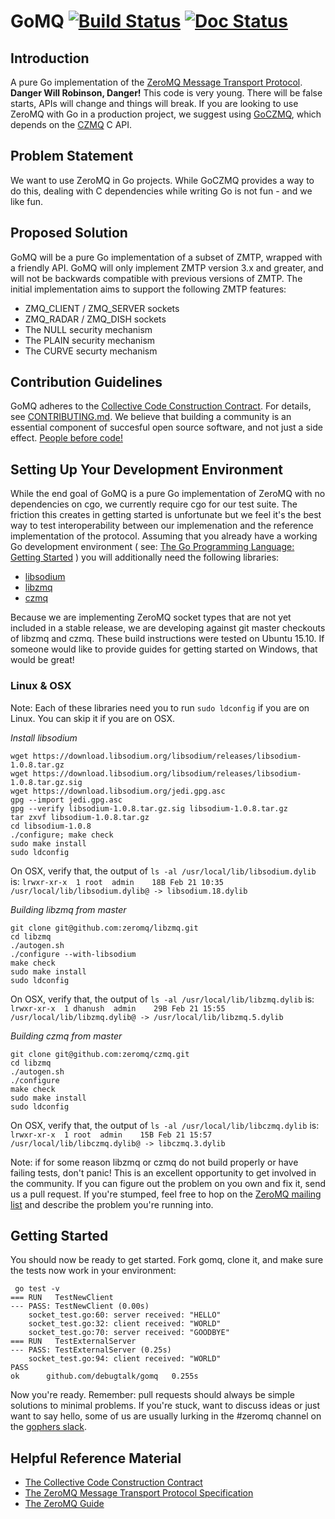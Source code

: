 # GoMQ [![Build Status](https://travis-ci.org/zeromq/gomq.svg?branch=master)](https://travis-ci.org/zeromq/gomq) [![Doc Status](https://godoc.org/github.com/debugtalk/gomq?status.png)](https://godoc.org/github.com/debugtalk/gomq)

## Introduction
A pure Go implementation of the [ZeroMQ Message Transport Protocol](http://rfc.zeromq.org/spec:37). **Danger Will Robinson, Danger!** This code is very young. There will be false starts, APIs will change and things will break. If you are looking to use ZeroMQ with Go in a production project, we suggest using [GoCZMQ](http://github.com/zeromq/goczmq), which depends on the [CZMQ](http://github.com/zeromq/czmq) C API.

## Problem Statement
We want to use ZeroMQ in Go projects. While GoCZMQ provides a way to do this, dealing with C dependencies while writing Go is not fun - and we like fun.

## Proposed Solution
GoMQ will be a pure Go implementation of a subset of ZMTP, wrapped with a friendly API. GoMQ will only implement ZMTP version 3.x and greater, and will not be backwards compatible with previous versions of ZMTP. The initial implementation aims to support the following ZMTP features:
* ZMQ_CLIENT / ZMQ_SERVER sockets
* ZMQ_RADAR / ZMQ_DISH sockets
* The NULL security mechanism
* The PLAIN security mechanism
* The CURVE securty mechanism

## Contribution Guidelines
GoMQ adheres to the [Collective Code Construction Contract](http://rfc.zeromq.org/spec:22). For details, see [CONTRIBUTING.md](https://github.com/debugtalk/gomq/blob/master/CONTRIBUTING.md). We believe that building a community is an essential component of succesful open source software, and not just a side effect. [People before code!](http://hintjens.com/blog:95)

## Setting Up Your Development Environment
While the end goal of GoMQ is a pure Go implementation of ZeroMQ with no dependencies on cgo, we currently require cgo for our test suite. The friction this creates in getting started is unfortunate but we feel it's the best way to test interoperability between our implemenation and the reference implementation of the protocol. Assuming that you already have a working Go development environment ( see: [The Go Programming Language: Getting Started](https://golang.org/doc/install) ) you will additionally need the following libraries:
* [libsodium](https://github.com/jedisct1/libsodium)
* [libzmq](https://github.com/zeromq/libzmq)
* [czmq](https://github.com/zeromq/czmq)

Because we are implementing ZeroMQ socket types that are not yet included in a stable release, we are developing against git master checkouts of libzmq and czmq. These build instructions were tested on Ubuntu 15.10. If someone would like to provide guides for getting started on Windows, that would be great!

### Linux & OSX

Note: Each of these libraries need you to run `sudo ldconfig` if you are on Linux. You can skip it if you are on OSX.

*Install libsodium*
```
wget https://download.libsodium.org/libsodium/releases/libsodium-1.0.8.tar.gz
wget https://download.libsodium.org/libsodium/releases/libsodium-1.0.8.tar.gz.sig
wget https://download.libsodium.org/jedi.gpg.asc
gpg --import jedi.gpg.asc
gpg --verify libsodium-1.0.8.tar.gz.sig libsodium-1.0.8.tar.gz
tar zxvf libsodium-1.0.8.tar.gz
cd libsodium-1.0.8
./configure; make check
sudo make install
sudo ldconfig
```

On OSX, verify that, the output of `ls -al /usr/local/lib/libsodium.dylib` is:
`lrwxr-xr-x  1 root  admin    18B Feb 21 10:35 /usr/local/lib/libsodium.dylib@ -> libsodium.18.dylib`

*Building libzmq from master*
```
git clone git@github.com:zeromq/libzmq.git
cd libzmq
./autogen.sh
./configure --with-libsodium
make check
sudo make install
sudo ldconfig
```

On OSX, verify that, the output of `ls -al /usr/local/lib/libzmq.dylib` is:
`lrwxr-xr-x  1 dhanush  admin    29B Feb 21 15:55 /usr/local/lib/libzmq.dylib@ -> /usr/local/lib/libzmq.5.dylib`

*Building czmq from master*
```
git clone git@github.com:zeromq/czmq.git
cd libzmq
./autogen.sh
./configure
make check
sudo make install
sudo ldconfig
```

On OSX, verify that, the output of `ls -al /usr/local/lib/libczmq.dylib` is:
`lrwxr-xr-x  1 root  admin    15B Feb 21 15:57 /usr/local/lib/libczmq.dylib@ -> libczmq.3.dylib`

Note: if for some reason libzmq or czmq do not build properly or have failing tests, don't panic! This is an excellent opportunity to get involved in the community. If you can figure out the problem on you own and fix it, send us a pull request. If you're stumped, feel free to hop on the [ZeroMQ mailing list](http://zeromq.org/docs:mailing-lists) and describe the problem you're running into.

## Getting Started
You should now be ready to get started. Fork gomq, clone it, and make sure the tests now work in your environment:

```
 go test -v
=== RUN   TestNewClient
--- PASS: TestNewClient (0.00s)
	socket_test.go:60: server received: "HELLO"
	socket_test.go:32: client received: "WORLD"
	socket_test.go:70: server received: "GOODBYE"
=== RUN   TestExternalServer
--- PASS: TestExternalServer (0.25s)
	socket_test.go:94: client received: "WORLD"
PASS
ok		github.com/debugtalk/gomq	0.255s
```

Now you're ready. Remember: pull requests should always be simple solutions to minimal problems. If you're stuck, want to discuss ideas or just want to say hello, some of us are usually lurking in the #zeromq channel on the [gophers slack](https://blog.gopheracademy.com/gophers-slack-community/).

## Helpful Reference Material
* [The Collective Code Construction Contract](http://rfc.zeromq.org/spec:22)
* [The ZeroMQ Message Transport Protocol Specification](http://rfc.zeromq.org/spec:37)
* [The ZeroMQ Guide](http://zguide.zeromq.org/page:all)
